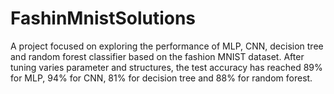 # FashinMnistSolutions
A project focused on exploring the performance of MLP, CNN, decision tree and random forest classifier based on the
fashion MNIST dataset. After tuning varies parameter and structures, the test accuracy has reached 89% for MLP,
94% for CNN, 81% for decision tree and 88% for random forest. 
